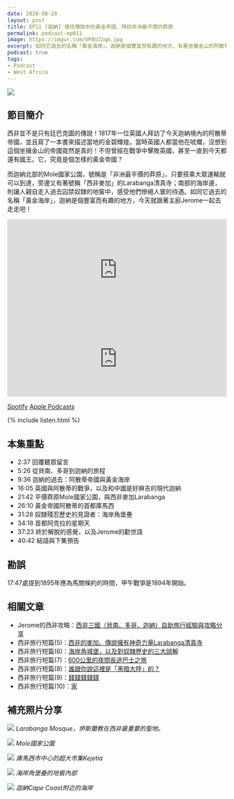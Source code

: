 ```yaml
---
date: 2020-08-28
layout: post
title: EP11 [迦納] 尋找傳說中的黃金帝國、拜訪非洲最平價的莽原
permalink: podcast-ep011
image: https://imgur.com/UP8UJ2qm.jpg
excerpt: 如同它過去的名稱「黃金海岸」，迦納是個豐富而有趣的地方，有著坐擁金山的阿散蒂帝國、平價莽原Mole國家公園、西非麥加Larabanga、過去囚禁奴隸的海岸角城堡，今天就跟著主廚Jerome一起去走走吧！
podcast: true
tags:
- Podcast
- West Africa
---
```


![](https://imgur.com/UP8UJ2q.jpg)

## 節目簡介

西非並不是只有廷巴克圖的傳說！1817年一位英國人拜訪了今天迦納境內的阿散蒂帝國，並且寫了一本書來描述當地的金碧輝煌。當時英國人都當他在唬爛，沒想到這個坐擁金山的帝國竟然是真的！不但曾經在戰爭中擊敗英國，甚至一直到今天都還有國王。它，究竟是個怎樣的黃金帝國？

而迦納北部的Mole國家公園，號稱是「非洲最平價的莽原」，只要搭乘大眾運輸就可以到達，旁邊又有著號稱「西非麥加」的Larabanga清真寺；南部的海岸邊，則讓人親自走入過去囚禁奴隸的地窖中，感受他們慘絕人寰的待遇。如同它過去的名稱「黃金海岸」，迦納是個豐富而有趣的地方，今天就跟著主廚Jerome一起去走走吧！

<iframe src="https://open.spotify.com/embed-podcast/episode/0aqczq4cf12qb6smU7DHIe" width="100%" height="232" frameborder="0" allowtransparency="true" allow="encrypted-media"></iframe>

<iframe allow="autoplay *; encrypted-media *; fullscreen *" frameborder="0" height="175" style="width:100%;max-width:660px;overflow:hidden;background:transparent;" sandbox="allow-forms allow-popups allow-same-origin allow-scripts allow-storage-access-by-user-activation allow-top-navigation-by-user-activation" src="https://embed.podcasts.apple.com/tw/podcast/id1518914711?i=1000489449533"></iframe>

[Spotify](https://open.spotify.com/episode/0aqczq4cf12qb6smU7DHIe)
[Apple Podcasts](https://podcasts.apple.com/tw/podcast/id1518914711?i=1000489449533)

{% include listen.html %}

## 本集重點

* 2:37 回覆聽眾留言
* 5:26 從貝南、多哥到迦納的旅程
* 9:36 迦納的過去：阿散蒂帝國與黃金海岸
* 16:05 英國與阿散蒂的戰爭，以及和中國是好麻吉的現代迦納
* 21:42 平價莽原Mole國家公園，與西非麥加Larabanga
* 26:10 黃金帝國阿散蒂的首都庫馬西
* 31:28 奴隸殘忍歷史的見證者：海岸角堡壘
* 34:18 首都阿克拉的星期天
* 37:23 終於解脫的感覺，以及Jerome的勸世語
* 40:42 結語與下集預告

## 勘誤

17:47處提到1895年應為馬關條約的時間，甲午戰爭是1894年開始。

## 相關文章

* Jerome的西非攻略：[西非三國（貝南、多哥、迦納）自助旅行經驗與攻略分享](/2019/12/14/west-africa-zh)
* 西非旅行短篇(5)：[西非的麥加、傳說擁有神奇力量Larabanga清真寺](https://www.facebook.com/lifetimesojourner/posts/543332426530709)
* 西非旅行短篇(6)：[海岸角城堡，以及對奴隸歷史的三大誤解](https://www.facebook.com/lifetimesojourner/posts/543970426466909)
* 西非旅行短篇(7)：[600公里的夜間長途巴士之旅](https://www.facebook.com/lifetimesojourner/posts/545074569689828)
* 西非旅行短篇(8)：[誰跟你說這裡是「黑暗大陸」的？](https://www.facebook.com/lifetimesojourner/posts/546620542868564)
* 西非旅行短篇(9)：[錢錢錢錢錢](https://www.facebook.com/lifetimesojourner/posts/548351616028790)
* 西非旅行短篇(10)：[家](https://www.facebook.com/lifetimesojourner/posts/549677292562889)

## 補充照片分享

![](https://imgur.com/nHas1YU.jpg)
*Larabanga Mosque，伊斯蘭教在西非最重要的聖地。*

![](https://imgur.com/ZQNcxZP.jpg)
*Mole國家公園*

![](https://imgur.com/UERAWyU.jpg)
*庫馬西市中心的超大市集Kejetia*

![](https://imgur.com/jbY5TKP.jpg)
*海岸角堡壘的地窖內部*

![](https://imgur.com/JoLD34z.jpg)
*迦納Cape Coast附近的海岸*